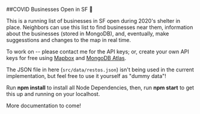  ##COVID Businesses Open in SF 🌉

This is a running list of businesses in SF open during 2020's shelter in place. Neighbors can use this list to find businesses near them, information about the businesses (stored in MongoDB), and, eventually, make suggesstions and changes to the map in real time.
 
 To work on -- please contact me for the API keys; or, create your own API keys for free using [Mapbox](https://www.mapbox.com/) and [MongoDB Atlas](https://www.mongodb.com/cloud/atlas).

 The JSON file in here (`src/data/restos.json`) isn't being used in the current implementation, but feel free to use it yourself as "dummy data"! 

 Run **npm install** to install all Node Dependencies, then, run **npm start** to get this up and running on your localhost.

 More documentation to come!